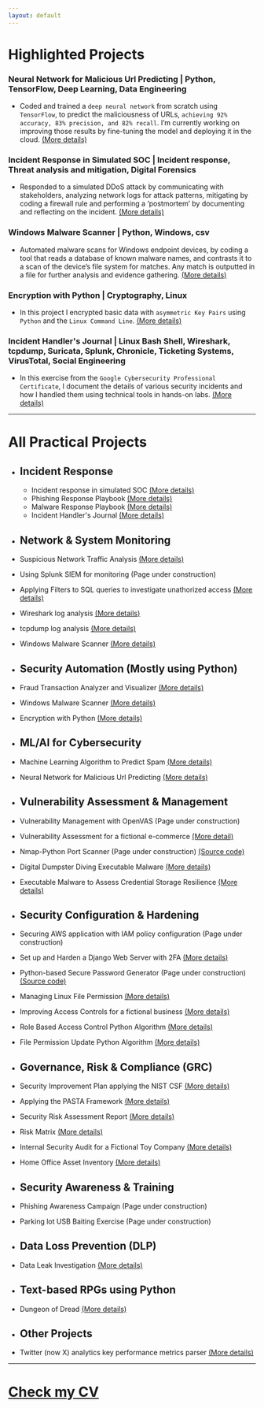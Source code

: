 ```yaml
---
layout: default
---
```


# Highlighted Projects

### Neural Network for Malicious Url Predicting | Python, TensorFlow, Deep Learning, Data Engineering
* Coded and trained a `deep neural network` from scratch using `TensorFlow`, to predict the maliciousness of URLs, `achieving 92% accuracy, 83% precision, and 82% recall`. I’m currently working on improving those results by fine-tuning the model and deploying it in the cloud. [(More details)](./nn_malicious_url_pred.html)

### Incident Response in Simulated SOC | Incident response, Threat analysis and mitigation, Digital Forensics
* Responded to a simulated DDoS attack by communicating with stakeholders, analyzing network logs for attack patterns, mitigating by coding a firewall rule and performing a ‘postmortem’ by documenting and reflecting on the incident. [(More details)](./cyber_incident_response.html)

### Windows Malware Scanner | Python, Windows, csv
* Automated malware scans for Windows endpoint devices, by coding a tool that reads a database of known malware names, and contrasts it to a scan of the device’s file system for matches. Any match is outputted in a file for further analysis and evidence gathering. [(More details)](./malware_scanner.html)

### Encryption with Python | Cryptography, Linux
* In this project I encrypted basic data with `asymmetric Key Pairs` using `Python` and the `Linux Command Line`. [(More details)](./encrypt_python.html)

### Incident Handler's Journal | Linux Bash Shell, Wireshark, tcpdump, Suricata, Splunk, Chronicle, Ticketing Systems, VirusTotal, Social Engineering
* In this exercise from the `Google Cybersecurity Professional Certificate`, I document the details of various security incidents and how I handled them using technical tools in hands-on labs. [(More details)](./incident_handler_journal.html)

------------------------------------------------------------------------------------------------------------------------------------------------------------------------------------------------------------------------------

# All Practical Projects 

* ## Incident Response
  * Incident response in simulated SOC [(More details)](./cyber_incident_response.html)
  * Phishing Response Playbook [(More details)](./phishing_playbook.html)
  * Malware Response Playbook [(More details)](./malware_response_playbook.html)
  * Incident Handler's Journal [(More details)](./incident_handler_journal.html)

* ## Network & System Monitoring
 * Suspicious Network Traffic Analysis [(More details)](./network_traffic_analysis.html)
 * Using Splunk SIEM for monitoring (Page under construction)
 * Applying Filters to SQL queries to investigate unathorized access [(More details)](./filter_sql.html)
 * Wireshark log analysis [(More details)](./incident_report_brute.html)
 * tcpdump log analysis [(More details)](./incident_report_syn_flood.html)
 * Windows Malware Scanner [(More details)](./malware_scanner.html)

* ## Security Automation (Mostly using Python)
 * Fraud Transaction Analyzer and Visualizer [(More details)](./fraud_analyzer_visualizer.html)
 * Windows Malware Scanner [(More details)](./malware_scanner.html)
 * Encryption with Python [(More details)](./encrypt_python.html)

* ## ML/AI for Cybersecurity
 * Machine Learning Algorithm to Predict Spam [(More details)](./spam_detection_ml.html)
 * Neural Network for Malicious Url Predicting [(More details)](./nn_malicious_url_pred.html) 

* ## Vulnerability Assessment & Management
 * Vulnerability Management with OpenVAS (Page under construction)
 * Vulnerability Assessment for a fictional e-commerce [(More detail)](./vulnerability_assessment.html)
 * Nmap-Python Port Scanner (Page under construction) [(Source code)](https://github.com/Rafael-Santamaria-Ortega/Nmap_Vulnerability_Scanner)
 * Digital Dumpster Diving Executable Malware [(More details)](./dumpster_diving.html)
 * Executable Malware to Assess Credential Storage Resilience [(More details)](./steal_chrome_cred.html)

* ## Security Configuration & Hardening
 * Securing AWS application with IAM policy configuration (Page under construction)
 * Set up and Harden a Django Web Server with 2FA [(More details)](./set_and_secure_django_server.html)
 * Python-based Secure Password Generator (Page under construction) [(Source code)](https://github.com/Rafael-Santamaria-Ortega/passpy.html)
 * Managing Linux File Permission [(More details)](./linux_file_perm.html)
 * Improving Access Controls for a fictional business [(More details)](./access_controls.html)
 * Role Based Access Control Python Algorithm [(More details)](./rbac.html)
 * File Permission Update Python Algorithm [(More details)](./file_update.html)

* ## Governance, Risk & Compliance (GRC)
 * Security Improvement Plan applying the NIST CSF [(More details)](./nist_csf_applied.html)
 * Applying the PASTA Framework [(More details)](./pasta_applied.html)
 * Security Risk Assessment Report [(More details)](./sec_risk_assessment.html)
 * Risk Matrix [(More details)](./risk_matrix.html)
 * Internal Security Audit for a Fictional Toy Company [(More details)](./int_sec_audit.html)
 * Home Office Asset Inventory [(More details)](./home_it_assests.html)

* ## Security Awareness & Training
 * Phishing Awareness Campaign (Page under construction) 
 * Parking lot USB Baiting Exercise (Page under construction)

* ## Data Loss Prevention (DLP)
 * Data Leak Investigation [(More details)](./data_leak_investigation.html)

* ## Text-based RPGs using Python
 * Dungeon of Dread [(More details)](./dungeon_of_dread.html)

* ## Other Projects
 * Twitter (now X) analytics key performance metrics parser [(More details)](./twitter_analytics.html)
---

# [**Check my CV**](./CV.html)
